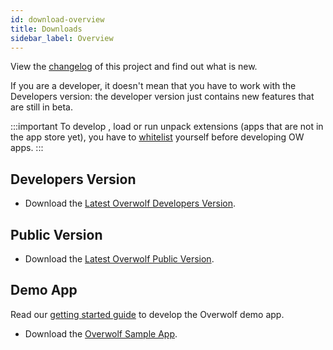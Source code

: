 ```yaml
---
id: download-overview
title: Downloads
sidebar_label: Overview
---
```


View the [changelog](../api/changelog) of this project and find out what is new.

If you are a developer, it doesn't mean that you have to work with the Developers version: the developer version just contains new features that are still in beta.

:::important
To develop , load or run unpack extensions (apps that are not in the app store yet), you have to [whitelist](../start/sdk-introduction#whitelist-you-as-a-developer) yourself before developing OW apps.
::: 

## Developers Version

* Download the [Latest Overwolf Developers Version](https://download.overwolf.com/install/Download?Name=Game+Summary&ExtensionId=flkgdpkkjcoapbgmgpidhepajgkhckpgpibmlclb&Channel=developers).


## Public Version

* Download the [Latest Overwolf Public Version](https://download.overwolf.com/install/Download?Name=Game+Summary&ExtensionId=flkgdpkkjcoapbgmgpidhepajgkhckpgpibmlclb&Channel=website).

## Demo App

Read our [getting started guide](../start/sample-app-overview) to develop the Overwolf demo app.

* Download the [Overwolf Sample App](https://github.com/overwolf/sample-app).
